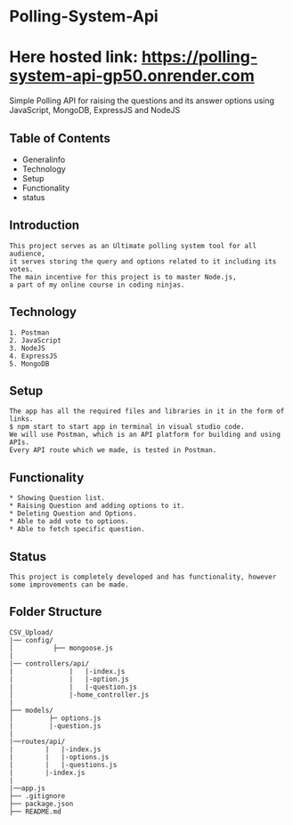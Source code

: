 # Polling-System-Api
# Here hosted link: https://polling-system-api-gp50.onrender.com

Simple Polling API for raising the questions and its answer options using JavaScript, MongoDB, ExpressJS and NodeJS

## Table of Contents

- Generalinfo
- Technology
- Setup
- Functionality
- status

## Introduction

    This project serves as an Ultimate polling system tool for all audience,
    it serves storing the query and options related to it including its votes.
    The main incentive for this project is to master Node.js,
    a part of my online course in coding ninjas.

## Technology

    1. Postman
    2. JavaScript
    3. NodeJS
    4. ExpressJS
    5. MongoDB

## Setup

    The app has all the required files and libraries in it in the form of links.
    $ npm start to start app in terminal in visual studio code.
    We will use Postman, which is an API platform for building and using APIs.
    Every API route which we made, is tested in Postman.

## Functionality

    * Showing Question list.
    * Raising Question and adding options to it.
    * Deleting Question and Options.
    * Able to add vote to options.
    * Able to fetch specific question.

## Status

    This project is completely developed and has functionality, however
    some improvements can be made.
## Folder Structure
```
CSV_Upload/
|── config/
│          ├── mongoose.js
|
|── controllers/api/
|              |   |-index.js
|              |   |-option.js
|              |   |-question.js
│              |-home_controller.js
|
├── models/
│         ├─ options.js
|         |-question.js
|
|──routes/api/
|        |   |-index.js
|        |   |-options.js
|        |   |-questions.js
|        |-index.js
|
|──app.js
├── .gitignore
├── package.json
├── README.md
